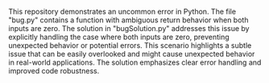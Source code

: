 This repository demonstrates an uncommon error in Python. The file "bug.py" contains a function with ambiguous return behavior when both inputs are zero.  The solution in "bugSolution.py" addresses this issue by explicitly handling the case where both inputs are zero, preventing unexpected behavior or potential errors. This scenario highlights a subtle issue that can be easily overlooked and might cause unexpected behavior in real-world applications. The solution emphasizes clear error handling and improved code robustness.